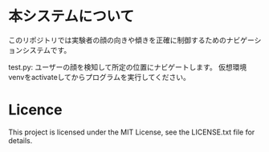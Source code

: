 # 本システムについて
このリポジトリでは実験者の顔の向きや傾きを正確に制御するためのナビゲーションシステムです。

test.py: ユーザーの顔を検知して所定の位置にナビゲートします。
仮想環境venvをactivateしてからプログラムを実行してください。

# Licence
This project is licensed under the MIT License, see the LICENSE.txt file for details.